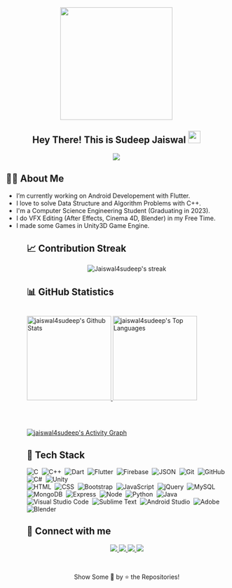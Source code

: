 

<h2 align="center">
  <img align="center" height="256px" src="https://user-images.githubusercontent.com/51513908/150759743-8cdbcae5-9d8c-4099-9353-7b025042f64c.svg"> 
  <br>
  <br>
  Hey There! This is Sudeep Jaiswal <img src="https://media.giphy.com/media/hvRJCLFzcasrR4ia7z/giphy.gif" width="28">
</h2>


<p align="center">
  <img src="https://readme-typing-svg.herokuapp.com?color=%2336BCF7&size=48&center=true&width=500&height=100&lines=Android+Developer;Web+Developer;Graphic+Designer;VFX+Artist;C%2B%2B+Lover">
</p>





  ## 🧑‍💻 About Me
<ul>
  <li> I’m currently working on Android Developement with Flutter. </li>
  <li> I love to solve Data Structure and Algorithm Problems with C++. </li>
  <li> I'm a Computer Science Engineering Student (Graduating in 2023). </li>
  <li> I do VFX Editing (After Effects, Cinema 4D, Blender) in my Free Time. </li>
  <li> I made some Games in Unity3D Game Engine. </li>
<ul>


  
  ## &#128200; Contribution Streak

  <p align="center">
    <img title="🔥 Get streak stats for your profile at git.io/streak-stats" alt="Jaiswal4sudeep's streak" src="https://github-readme-streak-stats.herokuapp.com/?user=jaiswal4sudeep&theme=monokai-metallian&hide_border=true"/>
  </p>
  
  
  ## &#128202; GitHub Statistics
  
  <br/>
    <a href="https://github.com/anuraghazra/github-readme-stats">
      <img alt="jaiswal4sudeep's Github Stats" src="https://denvercoder1-github-readme-stats.vercel.app/api/?username=jaiswal4sudeep&show_icons=true&count_private=true&theme=react&hide_border=true&bg_color=1F222E&title_color=F85D7F&icon_color=F8D866" height="192px"/>
    </a>
    <a href="https://github.com/anuraghazra/github-readme-stats">
      <img alt="jaiswal4sudeep's Top Languages" src="https://github-readme-stats.vercel.app/api/top-langs/?username=jaiswal4sudeep&langs_count=8&layout=compact&theme=react&hide_border=true&bg_color=1F222E&title_color=F85D7F&icon_color=F8D866&hide=Jupyter%20Notebook" height="192px"/>     </a>
  
<br/><br/>

<!-- https://github.com/ashutosh00710/github-readme-activity-graph -->
<a href="https://github.com/ashutosh00710/github-readme-activity-graph"><img alt="jaiswal4sudeep's Activity Graph" src="https://denvercoder1-activity-graph.herokuapp.com/graph/?username=jaiswal4sudeep&bg_color=1F222E&color=F8D866&line=F85D7F&point=FFFFFF&hide_border=true" /></a>

  

## 🧠 Tech Stack

![C](https://img.shields.io/badge/-C-05122A?style=flat&logo=C&logoColor=A8B9CC)&nbsp;
![C++](https://img.shields.io/badge/-C++-05122A?style=flat&logo=C%2B%2B&logoColor=00599C)&nbsp;
![Dart](https://img.shields.io/badge/-Dart-05122A?style=flat&logo=dart&logoColor=1075C2)&nbsp;
![Flutter](https://img.shields.io/badge/-Flutter-05122A?style=flat&logo=flutter&logoColor=02569B)&nbsp;
![Firebase](https://img.shields.io/badge/-Firebase-05122A?style=flat&logo=firebase&logoColor=FFCA28)&nbsp;
![JSON](https://img.shields.io/badge/-JSON-05122A?style=flat&logo=json&logoColor=000000)&nbsp;
![Git](https://img.shields.io/badge/-Git-05122A?style=flat&logo=git)&nbsp;
![GitHub](https://img.shields.io/badge/-GitHub-05122A?style=flat&logo=github)&nbsp;
![C#](https://img.shields.io/badge/-Cs-05122A?style=flat&logo=csharp)&nbsp;
![Unity](https://img.shields.io/badge/-Unity-05122A?style=flat&logo=unity)&nbsp;  
![HTML](https://img.shields.io/badge/-HTML-05122A?style=flat&logo=HTML5)&nbsp;
![CSS](https://img.shields.io/badge/-CSS-05122A?style=flat&logo=CSS3&logoColor=1572B6)&nbsp;
![Bootstrap](https://img.shields.io/badge/-Bootstrap-05122A?style=flat&logo=bootstrap&logoColor=563D7C)&nbsp;
![JavaScript](https://img.shields.io/badge/-JavaScript-05122A?style=flat&logo=javascript)&nbsp;
![jQuery](https://img.shields.io/badge/-jQuery-05122A?style=flat&logo=jquery)&nbsp;
![MySQL](https://img.shields.io/badge/-MySQL-05122A?style=flat&logo=mysql&logoColor=4479A1)&nbsp; 
![MongoDB](https://img.shields.io/badge/-MongoDB-05122A?style=flat&logo=mongodb&logoColor=4479A1)&nbsp; 
![Express](https://img.shields.io/badge/-Express-05122A?style=flat&logo=express&logoColor=4479A1)&nbsp;
![Node](https://img.shields.io/badge/-Node-05122A?style=flat&logo=node&logoColor=4479A1)&nbsp;
![Python](https://img.shields.io/badge/-Python-05122A?style=flat&logo=python)&nbsp;
![Java](https://img.shields.io/badge/-Java-05122A?style=flat&logo=Java&logoColor=FFA518)&nbsp;
![Visual Studio Code](https://img.shields.io/badge/-Visual%20Studio%20Code-05122A?style=flat&logo=visual-studio-code&logoColor=007ACC)&nbsp;
![Sublime Text](https://img.shields.io/badge/-Sublime%20Text-05122A?style=flat&logo=sublime-text&logoColor=FF9800)&nbsp;
![Android Studio](https://img.shields.io/badge/-Android%20Studio-05122A?style=flat&logo=android-studio&logoColor=3DDC84)&nbsp;
![Adobe](https://img.shields.io/badge/-Adobe-05122A?style=flat&logo=adobe)&nbsp;
![Blender](https://img.shields.io/badge/-Blender-05122A?style=flat&logo=blender)&nbsp;

  ## &#128232; Connect with me

 <p align="center">
  <a href="https://linkedin.com/in/jaiswal4sudeep">
    <img src="https://img.shields.io/badge/-jaiswal4sudeep-0077B5?style=for-the-badge&logo=Linkedin&logoColor=white"/>
   </a>
  <a href="mailto:jaiswal4sudeep@gmail.com">
    <img src="https://img.shields.io/badge/-jaiswal4sudeep@gmail.com-D14836?style=for-the-badge&logo=Gmail&logoColor=white"/>
   </a>
  <a href="https://instagram.com/jaiswal4sudeep">
    <img src="https://img.shields.io/badge/-jaiswal4sudeep-E4405F?style=for-the-badge&logo=Instagram&logoColor=white"/>
  </a>
  <a href="https://twitter.com/jaiswal4sudeep">
    <img src="https://img.shields.io/badge/-jaiswal4sudeep-1DA1F2?style=for-the-badge&logo=twitter&logoColor=white"/>
  </a>
</p>
  <br/>
  <p align = "center">Show Some &#128147; by &#11088; the Repositories! </p>
